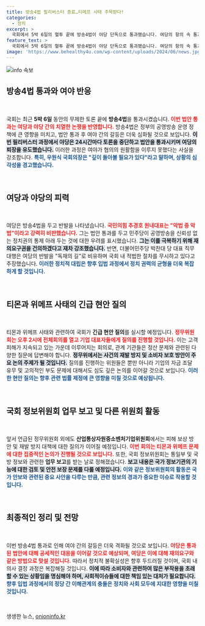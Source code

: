 ```yaml
---
title: 방송4법 필리버스터 종료…티메프 사태 주목받다!
categories:
  - 정치
excerpt: >
  국회에서 5박 6일의 혈투 끝에 방송4법이 야당 단독으로 통과됐습니다. 여당의 항의 속 통과된 법안은 대통령의 거부권 행사로 이어질 것으로 보입니다. 대치의 끝은 어디일까? 클릭해 확인하세요!
feature_text: >
  국회에서 5박 6일의 혈투 끝에 방송4법이 야당 단독으로 통과됐습니다. 여당의 항의 속 통과된 법안은 대통령의 거부권 행사로 이어질 것으로 보입니다. 대치의 끝은 어디일까? 클릭해 확인하세요!
image: 'https://www.behealthy4u.com/wp-content/uploads/2024/06/news.jpg'
---
```


<p><img src="https://www.behealthy4u.com/wp-content/uploads/2024/06/news.jpg" alt="info 속보" /></p>

<h2 data-ke-size="size26">방송4법 통과와 여야 반응</h2>

<p data-ke-size="size16">&nbsp;</p>

<p>국회는 최근 <strong>5박 6일</strong> 동안의 무제한 토론 끝에 <strong>방송4법</strong>을 통과시켰습니다. <b><span style="color: #ee2323;">이번 법안 통과는 여당과 야당 간의 치열한 논쟁을 반영합니다.</span></b> 방송4법은 정부의 공영방송 운영 정책에 큰 영향을 미치고, 법안 통과 후 여야 간의 갈등은 더욱 심화될 것으로 보입니다. <b><span style="background-color: #21538527;">이번 필리버스터 과정에서 야당은 24시간마다 토론을 중단하고 법안을 통과시키며 여당의 퇴장을 유도했습니다.</span></b> 이러한 과정은 여야가 협의의 원활함을 이루지 못했다는 사실을 강조합니다. <b><span style="color: #1a5490;">특히, 우원식 국회의장은 "깊이 돌아볼 필요가 있다"라고 말하며, 상황의 심각성을 경고했습니다.</span></b> </p>

<p data-ke-size="size16">&nbsp;</p>

<h2 data-ke-size="size26">여당과 야당의 피력</h2>

<p data-ke-size="size16">&nbsp;</p>

<p>여당은 방송4법을 두고 반발을 나타냈습니다. <b><span style="color: #ee2323;">국민의힘 추경호 원내대표는 "악법 중 악법"이라고 강력히 비판했습니다.</span></b> 그는 법안 통과를 두고 민주당이 공영방송을 신뢰성 없는 정치권의 통제 아래 두는 것에 대한 우려를 표시했습니다. <b><span style="background-color: #21538527;">그는 이를 극복하기 위해 재의요구권을 건의하겠다고 재차 강조했습니다.</span></b> 반면, 더불어민주당 박찬대 당 대표 직무대행은 여당의 반발을 "독재의 길"로 비유하며 국회 내 적법한 절차를 무시하고 있다고 주장했습니다. <b><span style="color: #1a5490;">이러한 정치적 대립은 향후 입법 과정에서 정치 권력의 균형을 더욱 복잡하게 할 것입니다.</span></b></p>

<p data-ke-size="size16">&nbsp;</p>

<h2 data-ke-size="size26">티몬과 위메프 사태의 긴급 현안 질의</h2>

<p data-ke-size="size16">&nbsp;</p>

<p>티몬과 위메프 사태와 관련하여 국회가 <strong>긴급 현안 질의</strong>를 실시할 예정입니다. <b><span style="color: #ee2323;">정무위원회는 오후 2시에 전체회의를 열고 기업 대표자들에게 질의를 진행할 것입니다.</span></b> 이는 고객 피해가 지속되고 있는 가운데 이루어지는 회의로, 관계 기관들은 정산 문제와 관련된 다양한 질문에 답변해야 합니다. <b><span style="background-color: #21538527;">정무위에서는 사건의 재발 방지 및 소비자 보호 방안이 주요 논의 주제가 될 것입니다.</span></b> 질의를 진행하는 위원들은 뿐만 아니라 기업의 자금 조달 유무 및 고의적인 부도 문제에 대해서도 심도 깊은 논의를 이어갈 것으로 보입니다. <b><span style="color: #1a5490;">이러한 현안 질의는 향후 관련 법률 제정에 큰 영향을 미칠 것으로 예상됩니다.</span></b></p>

<p data-ke-size="size16">&nbsp;</p>

<h2 data-ke-size="size26">국회 정보위원회 업무 보고 및 다른 위원회 활동</h2>

<p data-ke-size="size16">&nbsp;</p>

<p>앞서 언급된 정무위원회 외에도 <strong>산업통상자원중소벤처기업위원회</strong>에서는 피해 보상 방안 및 재발 방지 대책에 대한 질의가 이어질 예정입니다. <b><span style="color: #ee2323;">이번 회의는 티몬과 위메프 문제에 대한 집중적인 논의가 진행될 것으로 보입니다.</span></b> 또한, 국회 정보위원회는 통일부 및 국방 정보와 관련한 <strong>업무 보고</strong>를 받는 날로 정해졌습니다. <b><span style="background-color: #21538527;">보고 내용은 국가 정보기관의 기능에 대한 검토 및 안전 보장 문제를 다룰 예정입니다.</span></b> <b><span style="color: #1a5490;">이와 같은 정보위원회의 활동은 국가 안보와 관련된 중요 사안을 다루는 만큼, 관련 정보의 경과가 중요한 이슈로 작용할 것입니다.</span></b></p>

<p data-ke-size="size16">&nbsp;</p>

<h2 data-ke-size="size26">최종적인 정리 및 전망</h2>

<p data-ke-size="size16">&nbsp;</p>

<p>이번 방송4법 통과로 인해 여야 간의 갈등은 더욱 격화될 것으로 보입니다. <b><span style="color: #ee2323;">야당은 통과된 법안에 대해 공세적인 대응을 이어갈 것으로 예상되며, 여당은 이에 대해 재의요구와 같은 방법으로 맞설 것입니다.</span></b> 따라서 정치적 불확실성은 향후 두드러질 것이며, 국회 내 의사 결정 과정은 복잡해질 것입니다. <b><span style="background-color: #21538527;">이에 따라 소비자와 관련하여 많은 부작용을 초래할 수 있는 상황임을 명심해야 하며, 사회적이슈들에 대한 책임 있는 대처가 필요합니다.</span></b> <b><span style="color: #1a5490;">향후 입법 과정에서의 정당 간 이해관계의 충돌은 정치와 사회 모두에 지대한 영향을 미칠 것입니다.</span></b></p>

<p data-ke-size="size16">&nbsp;</p>
생생한 뉴스, <a href="https://onioninfo.kr" rel="dofollow">onioninfo.kr</a>



